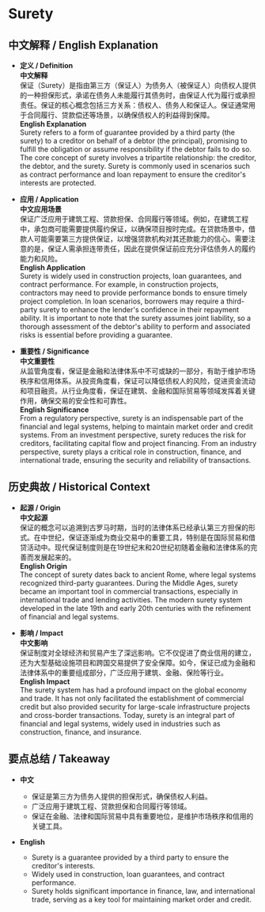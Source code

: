 # Surety

## 中文解释 / English Explanation

* **定义 / Definition**  
  **中文解释**  
  保证（Surety）是指由第三方（保证人）为债务人（被保证人）向债权人提供的一种担保形式，承诺在债务人未能履行其债务时，由保证人代为履行或承担责任。保证的核心概念包括三方关系：债权人、债务人和保证人。保证通常用于合同履行、贷款偿还等场景，以确保债权人的利益得到保障。  
  **English Explanation**  
  Surety refers to a form of guarantee provided by a third party (the surety) to a creditor on behalf of a debtor (the principal), promising to fulfill the obligation or assume responsibility if the debtor fails to do so. The core concept of surety involves a tripartite relationship: the creditor, the debtor, and the surety. Surety is commonly used in scenarios such as contract performance and loan repayment to ensure the creditor's interests are protected.

* **应用 / Application**  
  **中文应用场景**  
  保证广泛应用于建筑工程、贷款担保、合同履行等领域。例如，在建筑工程中，承包商可能需要提供履约保证，以确保项目按时完成。在贷款场景中，借款人可能需要第三方提供保证，以增强贷款机构对其还款能力的信心。需要注意的是，保证人需承担连带责任，因此在提供保证前应充分评估债务人的履约能力和风险。  
  **English Application**  
  Surety is widely used in construction projects, loan guarantees, and contract performance. For example, in construction projects, contractors may need to provide performance bonds to ensure timely project completion. In loan scenarios, borrowers may require a third-party surety to enhance the lender's confidence in their repayment ability. It is important to note that the surety assumes joint liability, so a thorough assessment of the debtor's ability to perform and associated risks is essential before providing a guarantee.

* **重要性 / Significance**  
  **中文重要性**  
  从监管角度看，保证是金融和法律体系中不可或缺的一部分，有助于维护市场秩序和信用体系。从投资角度看，保证可以降低债权人的风险，促进资金流动和项目融资。从行业角度看，保证在建筑、金融和国际贸易等领域发挥着关键作用，确保交易的安全性和可靠性。  
  **English Significance**  
  From a regulatory perspective, surety is an indispensable part of the financial and legal systems, helping to maintain market order and credit systems. From an investment perspective, surety reduces the risk for creditors, facilitating capital flow and project financing. From an industry perspective, surety plays a critical role in construction, finance, and international trade, ensuring the security and reliability of transactions.

## 历史典故 / Historical Context

* **起源 / Origin**  
  **中文起源**  
  保证的概念可以追溯到古罗马时期，当时的法律体系已经承认第三方担保的形式。在中世纪，保证逐渐成为商业交易中的重要工具，特别是在国际贸易和借贷活动中。现代保证制度则是在19世纪末和20世纪初随着金融和法律体系的完善而发展起来的。  
  **English Origin**  
  The concept of surety dates back to ancient Rome, where legal systems recognized third-party guarantees. During the Middle Ages, surety became an important tool in commercial transactions, especially in international trade and lending activities. The modern surety system developed in the late 19th and early 20th centuries with the refinement of financial and legal systems.

* **影响 / Impact**  
  **中文影响**  
  保证制度对全球经济和贸易产生了深远影响。它不仅促进了商业信用的建立，还为大型基础设施项目和跨国交易提供了安全保障。如今，保证已成为金融和法律体系中的重要组成部分，广泛应用于建筑、金融、保险等行业。  
  **English Impact**  
  The surety system has had a profound impact on the global economy and trade. It has not only facilitated the establishment of commercial credit but also provided security for large-scale infrastructure projects and cross-border transactions. Today, surety is an integral part of financial and legal systems, widely used in industries such as construction, finance, and insurance.

## 要点总结 / Takeaway

* **中文**  
  - 保证是第三方为债务人提供的担保形式，确保债权人利益。  
  - 广泛应用于建筑工程、贷款担保和合同履行等领域。  
  - 保证在金融、法律和国际贸易中具有重要地位，是维护市场秩序和信用的关键工具。  

* **English**  
  - Surety is a guarantee provided by a third party to ensure the creditor's interests.  
  - Widely used in construction, loan guarantees, and contract performance.  
  - Surety holds significant importance in finance, law, and international trade, serving as a key tool for maintaining market order and credit.